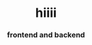 <h1 align="center">hiiii</h1>
<h3 align="center">frontend and backend</h3>
<!--
<h3 align="left"></h3>
<img align="right" alt="Coding" width="400" src=["https://cdn.dribbble.com/users/116207...](https://www.google.com/url?sa=i&url=https%3A%2F%2Ftenor.com%2Fsearch%2Fkanye-west-gifs&psig=AOvVaw2X94qRa84xTFIuO4XIMTRs&ust=1693365627777000&source=images&cd=vfe&opi=89978449&ved=0CBAQjRxqFwoTCIjnv9r0gIEDFQAAAAAdAAAAABAD)"></img>


<p align="left">
</p>


<!--
**srijalH/srijalH** is a ✨ _special_ ✨ repository because its `README.md` (this file) appears on your GitHub profile.

Here are some ideas to get you started:

- 🔭 I’m currently working on ...
- 🌱 I’m currently learning ...
- 👯 I’m looking to collaborate on ...
- 🤔 I’m looking for help with ...
- 💬 Ask me about ...
- 📫 How to reach me: ...
- 😄 Pronouns: ...
- ⚡ Fun fact: ...
-->
